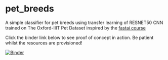 # pet_breeds
A simple classifier for pet breeds using transfer learning of RESNET50 CNN trained on The Oxford-IIIT Pet Dataset inspired by the [fastai course](https://course.fast.ai/) 

Click the binder link below to see proof of concept in action. Be patient whilst the resources are provisioned!

[![Binder](https://mybinder.org/badge_logo.svg)](https://mybinder.org/v2/gh/Kr1sPag3/pet_breeds/HEAD?urlpath=%2Fvoila%2Frender%2Fpet_breeds.ipynb)
